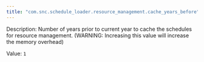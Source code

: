 ```yaml
---
title: "com.snc.schedule_loader.resource_management.cache_years_before"
---
```


Description: Number of years prior to current year to cache the schedules for resource management. (WARNING: Increasing this value will increase the memory overhead)

Value: `1`